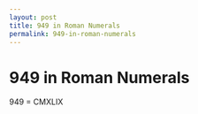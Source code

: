 ```yaml
---
layout: post
title: 949 in Roman Numerals
permalink: 949-in-roman-numerals
---
```


# 949 in Roman Numerals

949 = CMXLIX
